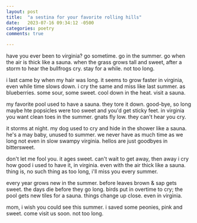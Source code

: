 ```yaml
---
layout: post
title:  "a sestina for your favorite rolling hills"
date:   2023-07-16 09:34:12 -0500
categories: poetry
comments: true

---
```


have you ever been to virginia?
go sometime. go in the summer.
go when the air is thick like a sauna.
when the grass grows tall and sweet,
after a storm to hear the bullfrogs cry.
stay for a while. not too long.

i last came by when my hair was long.
it seems to grow faster in virginia,
even while time slows down. i cry
the same and miss like last summer.
as blueberries. some sour, some sweet.
cool down in the heat. visit a sauna.

my favorite pool used to have a sauna.
they tore it down. good-bye, so long
maybe hte popsicles were too sweet
and you'd get sticky feet. in virginia
you want clean toes in the summer.
gnats fly low. they can't hear you cry.

it storms at night. my dog used to cry
and hide in the shower like a sauna.
he's a may baby, unused to summer.
we never have as much time as we long
not even in slow swampy virginia.
hellos are just goodbyes in bittersweet.

don't let me fool you. it ages sweet.
can't wait to get away, then away i cry
how good i used to have it, in virginia.
even with the air thick like a sauna.
thing is, no such thing as too long,
i'll miss you every summer.

every year grows new in the summer.
before leaves brown & sap gets sweet.
the days die before they go long.
birds put in overtime to cry;
the pool gets new tiles for a sauna.
things change up close. even in virginia.

mom, i wish you could see this summer.
i saved some peonies, pink and sweet.
come visit us soon. not too long.